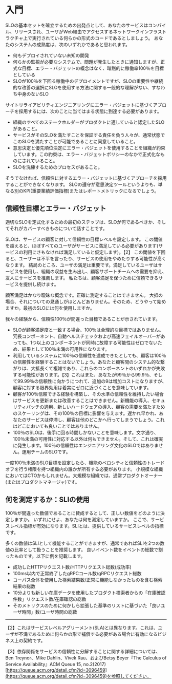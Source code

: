 # 入門

SLOの基本セットを確立するための出発点として、あなたのサービスはコンパイル、リリースされ、ユーザがWeb経由でアクセスするネットワークインフラストラクチャ上で実行されている何らかの形式のコードであるとしましょう。
あなたのシステムの成熟度は、次のいずれかであると思われます。

* 何もデプロイされていない未知の開発
* 何らかの監視が必要なシステムで、問題が発生したときに通知しますが、正式な目標、エラー・バジェットの概念はなく、暗黙的に稼働率100％を目標としている
* SLOが100％を下回る稼働中のデプロイメントですが、SLOの重要性や継続的な改善の選択にSLOを使用する方法に関する一般的な理解がない、すなわち中身のないSLO

サイトリライアビリティエンジニアリングにエラー・バジェットに基づくアプローチを採用するには、次のことに当てはまる状態に到達する必要があります。

* 組織のすべてのステークホルダーがプロダクトに適していると認定したSLOがあること。
* サービスがそのSLOを満たすことを保証する責任を負う人々が、通常状態でこのSLOを満たすことが可能であることに同意していること。
* 意思決定と優先順位決定にエラー・バジェットを使用することを組織が約束しています。この約束は、エラー・バジェットポリシーのなかで正式化なものにされていること。
* SLOを洗練するためのプロセスがあること。

そうでなければ、信頼性に対するエラー・バジェットに基づくアプローチを採用することができなくなります。
SLOの遵守が意思決定ツールというよりも、単なる別のKPI(重要業績評価指標)またはレポートメトリックになるでしょう。

## 信頼性目標とエラー・バジェット

適切なSLOを定式化するための最初のステップは、SLOが何であるべきか、そしてそれがカバーすべきものについて話すことです。

SLOは、サービスの顧客に対して信頼性の目標レベルを設定します。
この閾値を超えると、ほぼすべてのユーザがサービスに満足している必要があります(サービスの利用にさもなければ満足していると仮定します)。【2】
この閾値を下回ると、ユーザーは不平を言ったり、サービスの使用をやめたりする可能性が高くなります。
結局のところ、ユーザの満足は重要です。満足しているユーザはサービスを使用し、組織の収益を生み出し、顧客サポートチームへの需要を抑え、友人にサービスを推薦します。
私たちは、顧客満足を保つために信頼できるサービスを提供し続けます。

顧客満足はかなり曖昧な概念です。正確に測定することはできません。
大抵の場合、それについての見通しがほとんどありません。そのため、どうやって始めますか。最初のSLOには何を使用しますか。

我々の経験から、信頼性100％が間違った目標であることが示されています。

* SLOが顧客満足度と一致する場合、100％は合理的な目標ではありません。冗長コンポーネント、自動ヘルスチェックおよび高速フェイルオーバーがあっても、1つ以上のコンポーネントが同時に故障する可能性はゼロでないため、結果として100％未満の可用性になります。
* 利用しているシステムに100％の信頼性を達成できたとしても、顧客は100％の信頼性を経験することはないでしょう。あなたと顧客間のシステム的な繋がりは、大抵長くて複雑であり、これらのコンポーネントのいずれかが失敗する可能性があります。【3】これはまた、あなたが99％から99.9％、そして99.99％の信頼性に向かうにつれて、追加の9は増加コストになりますが、顧客に対する限界効用は着実にゼロに近づくことを意味しています。
* 顧客が100％信頼できる経験を構築し、その水準の信頼性を維持したい場合はサービスを更新または改善することはできません。新機能の導入、セキュリティパッチの適用、新しいハードウェアの導入、顧客の需要を満たすためのスケーリングは、その100％の目標に影響を与えます。遅かれ早かれ、あなたのサービスは停滞し、顧客は他のどこかへ行ってしまうでしょう。これはどこにおいても良いことではありません。
* 100％のSLOは、後手に回る時間しかないことを意味します。文字通り、100％未満の可用性に対応する以外は何もできません。そして、これは確実に発生します。100％の信頼性はエンジニアリング文化のSLOではありません。運用チームのSLOです。

一度100％未満のSLO目標を設定したら、機能のベロシティと信頼性のトレードオフを行う権限を持つ組織内の誰かが所有する必要があります。
小規模な組織においてはCTOかもしれません。大規模な組織では、通常プロダクトオーナー(またはプロダクトマネージャ)です。

## 何を測定するか：SLIの使用

100％が間違った数値であることに賛成するとして、正しい数値をどのように決定しますか。
いずれにせよ、あなたは何を測定していますか。
ここで、サービスレベル指標が有効になります。SLIとは、提供しているサービスレベルの指標です。

多くの数値はSLIとして機能することができますが、通常であればSLIを2つの数値の比率として扱うことを推奨します。
良いイベント数をイベントの総数で割ったものです。以下に例を記載します。

* 成功したHTTPリクエスト数/HTTPリクエスト総数(成功率)
* 100ms以内で正常終了したgRPCコール数/gRPCリクエスト総数
* コーパス全体を使用した検索結果数/正常に機能しなかったものを含む検索結果の総数
* 10分よりも新しい在庫データを使用したプロダクト検索者からの「在庫確認件数」リクエスト数/在庫確認の総数
* そのメトリクスのために何かしら拡張した基準のリストに基づいた「良いユーザ時間」数/ユーザ時間の総数

----------
【2】これはサービスレベルアグリーメント(SLA)とは異なります。これは、ユーザが不満であるために何らかの形で補償する必要がある場合に有効になるビジネス上の契約です。

【3】依存関係をサービスの信頼性に分解することに関する詳細については、Ben Treynor、Mike Dahlin、Vivek Rau、およびBetsy Beyer『The Calculus of Service Availability』ACM Queue 15, no.2(2017) [https://queue.acm.org/detail.cfm?id=3096459](https://queue.acm.org/detail.cfm?id=3096459)を参照してください。
